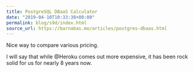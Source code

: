 ```yaml
---
title: PostgreSQL DBaaS Calculator
date: "2019-04-10T10:33:38+00:00"
permalink: blog/s9d/index.html
source_url: https://barnabas.me/articles/postgres-dbaas.html
---
```


Nice way to compare various pricing.

I will say that while @Heroku comes out more expensive, it has been rock solid for us for nearly 8 years now.
